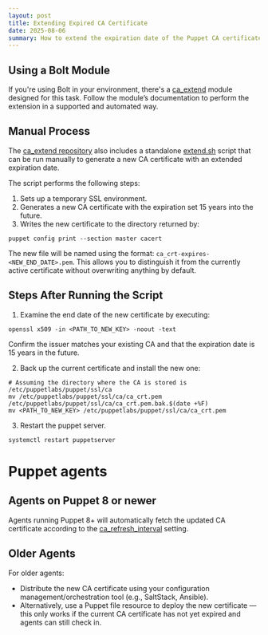 ```yaml
---
layout: post
title: Extending Expired CA Certificate
date: 2025-08-06
summary: How to extend the expiration date of the Puppet CA certificate
---
```


## Using a Bolt Module

If you're using Bolt in your environment, there's a
[ca_extend](https://github.com/puppetlabs/ca_extend) module designed for this
task. Follow the module’s documentation to perform the extension in a supported
and automated way.

## Manual Process

The [ca_extend repository](https://github.com/puppetlabs/ca_extend) also includes a standalone [extend.sh](https://github.com/puppetlabs/ca_extend/blob/main/files/extend.sh) script that can be run manually to generate a new CA certificate with an extended expiration date.

The script performs the following steps:

1. Sets up a temporary SSL environment.
2. Generates a new CA certificate with the expiration set 15 years into the future.
3. Writes the new certificate to the directory returned by:
  ```
  puppet config print --section master cacert
  ```

The new file will be named using the format: `ca_crt-expires-<NEW_END_DATE>.pem`. This allows you to distinguish it from the currently active certificate without overwriting anything by default.

## Steps After Running the Script

1. Examine the end date of the new certificate by executing:

```
openssl x509 -in <PATH_TO_NEW_KEY> -noout -text
```

Confirm the issuer matches your existing CA and that the expiration date is 15 years in the future.

2. Back up the current certificate and install the new one:

```
# Assuming the directory where the CA is stored is /etc/puppetlabs/puppet/ssl/ca
mv /etc/puppetlabs/puppet/ssl/ca/ca_crt.pem /etc/puppetlabs/puppet/ssl/ca/ca_crt.pem.bak.$(date +%F)
mv <PATH_TO_NEW_KEY> /etc/puppetlabs/puppet/ssl/ca/ca_crt.pem
```
3. Restart the puppet server.
```
systemctl restart puppetserver
```

# Puppet agents

## Agents on Puppet 8 or newer
Agents running Puppet 8+ will automatically fetch the updated CA certificate according to the [ca_refresh_interval](https://help.puppet.com/core/current/Content/PuppetCore/Markdown/configuration.htm#ca_refresh_interval) setting.

## Older Agents

For older agents:

* Distribute the new CA certificate using your configuration management/orchestration tool (e.g., SaltStack, Ansible).
* Alternatively, use a Puppet file resource to deploy the new certificate — this only works if the current CA certificate has not yet expired and agents can still check in.
